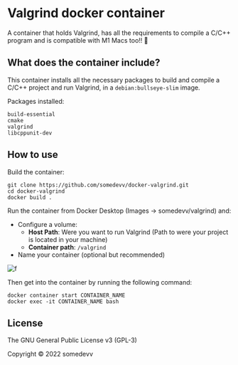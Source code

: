 # Valgrind docker container

A container that holds Valgrind, has all the requirements to compile a C/C++ program and is compatible with M1 Macs too!! 🥳 

## What does the container include?

This container installs all the necessary packages to build and compile a C/C++ project and run Valgrind, in a ```debian:bullseye-slim``` image.

Packages installed:

```
build-essential
cmake 
valgrind
libcppunit-dev
```

## How to use

Build the container:

``` shell
git clone https://github.com/somedevv/docker-valgrind.git
cd docker-valgrind
docker build .
```

Run the container from Docker Desktop (Images -> somedevv/valgrind) and:
* Configure a volume: 
  *  **Host Path**: Were you want to run Valgrind (Path to were your project is located in your machine)
  *  **Container path**: ```/valgrind```
* Name your container (optional but recommended)

![f](https://i.imgur.com/EKBsIrm.png?1)

Then get into the container by running the following command:

``` shell
docker container start CONTAINER_NAME
docker exec -it CONTAINER_NAME bash
```

## License

The GNU General Public License v3 (GPL-3)

Copyright © 2022 somedevv
